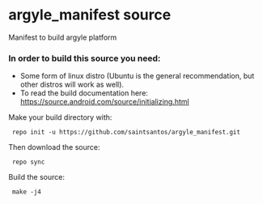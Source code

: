 # argyle_manifest source
Manifest to build argyle platform

### In order to build this source you need:
  * Some form of linux distro (Ubuntu is the general recommendation, but other distros will work as well).
  * To read the build documentation here:
https://source.android.com/source/initializing.html

Make your build directory with:
<pre><code> repo init -u https://github.com/saintsantos/argyle_manifest.git</code></pre>

Then download the source:
<pre><code> repo sync </code></pre>

Build the source:
<pre><code> make -j4 </code></pre>




